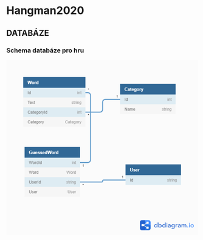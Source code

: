 # Hangman2020

## DATABÁZE

### Schema databáze pro hru
![Database Hangman2020](https://github.com/Robbiexd/Hangman2020/blob/master/Hangman2020/wwwroot/Images/databseFinal.png)
